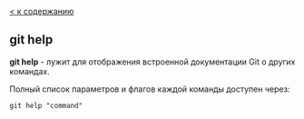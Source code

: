 [< к содержанию](./readme.md)

## git help

**git help** - лужит для отображения встроенной документации Git о других командах. 

Полный список параметров и флагов каждой команды доступен через: 

```bash=
git help "command"
```